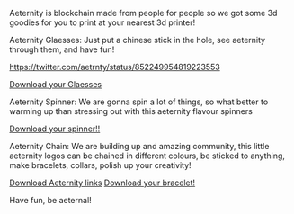 Aeternity is blockchain made from people for people so we got some 3d goodies for you to print at your nearest 3d printer!

Aeternity Glaesses: Just put a chinese stick in the hole, see aeternity through them, and have fun!

https://twitter.com/aetrnty/status/852249954819223553

[Download your Glaesses](https://app.box.com/s/1wy7cbxchii25cq6lmzyrujr36fm3l3h)

Aeternity Spinner: We are gonna spin a lot of things, so what better to warming up than stressing out with this aeternity flavour spinners

[Download your spinner!!](https://app.box.com/s/8fu0d4f0wkvt77sbwbwjc2df9me9xcdt)

Aeternity Chain: We are building up and amazing community, this little aeternity logos can be chained in different colours, be sticked to anything, make bracelets, collars, polish up your creativity!

[Download Aeternity links](https://app.box.com/s/8fu0d4f0wkvt77sbwbwjc2df9me9xcdt)
[Download your bracelet!](https://app.box.com/s/0dw6il4lnu05rdsvb2azrh0uwfc3fqs3)

Have fun, be aeternal!

